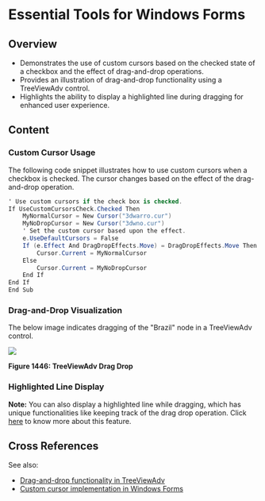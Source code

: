 <!--
source: image
domain: syncfusion-sdk
task: pdf-ocr-to-markdown
language: en (keep original; do not translate)
source_filename: page_2180.jpeg
document_name: tools
page_number: 2180
page_id: tools#page_2180
product: Syncfusion Winforms
version: 11.4.0.26
timestamp: 2025-08-09T09:40:57Z
fidelity: lossless
-->

# Essential Tools for Windows Forms

## Overview
- Demonstrates the use of custom cursors based on the checked state of a checkbox and the effect of drag-and-drop operations.
- Provides an illustration of drag-and-drop functionality using a TreeViewAdv control.
- Highlights the ability to display a highlighted line during dragging for enhanced user experience.

## Content

### Custom Cursor Usage

The following code snippet illustrates how to use custom cursors when a checkbox is checked. The cursor changes based on the effect of the drag-and-drop operation.

```csharp
' Use custom cursors if the check box is checked.
If UseCustomCursorsCheck.Checked Then
    MyNormalCursor = New Cursor("3dwarro.cur")
    MyNoDropCursor = New Cursor("3dwno.cur")
    ' Set the custom cursor based upon the effect.
    e.UseDefaultCursors = False
    If (e.Effect And DragDropEffects.Move) = DragDropEffects.Move Then
        Cursor.Current = MyNormalCursor
    Else
        Cursor.Current = MyNoDropCursor
    End If
End If
End Sub
```

### Drag-and-Drop Visualization

The below image indicates dragging of the "Brazil" node in a TreeViewAdv control.

![](attachment_0.png)

**Figure 1446: TreeViewAdv Drag Drop**

### Highlighted Line Display

**Note:** You can also display a highlighted line while dragging, which has unique functionalities like keeping track of the drag drop operation. Click [here](#drag-drop-line) to know more about this feature.

## Cross References

See also:
- [Drag-and-drop functionality in TreeViewAdv](#drag-and-drop-functionality)
- [Custom cursor implementation in Windows Forms](#custom-cursor-implementation)

<!-- tags: [Windows Forms, TreeViewAdv, Drag and Drop, Custom Cursors] keywords: [drag, drop, custom cursors, TreeViewAdv, highlighted line, user experience] -->